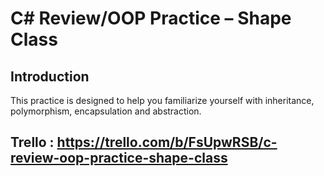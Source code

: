 # C# Review/OOP Practice – Shape Class

## Introduction
This practice is designed to help you familiarize yourself with inheritance, polymorphism, encapsulation and abstraction.


## Trello : https://trello.com/b/FsUpwRSB/c-review-oop-practice-shape-class